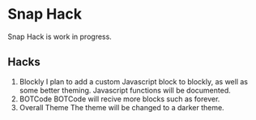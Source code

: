 # Snap Hack

Snap Hack is work in progress.

## Hacks

1. Blockly
I plan to add a custom Javascript block to blockly, as well as some better theming.
Javascript functions will be documented.
2. BOTCode
BOTCode will recive more blocks such as forever.
3. Overall Theme
The theme will be changed to a darker theme.
